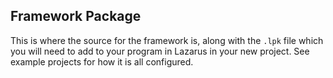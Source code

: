 ## Framework Package

This is where the source for the framework is, along with the `.lpk` file which you will need to add to your program in Lazarus in your new project.  See example projects for how it is all configured.
